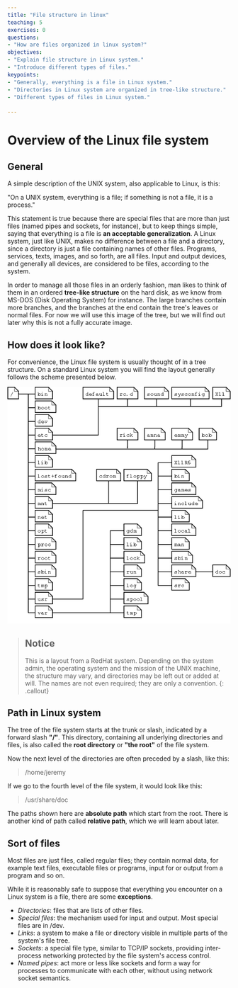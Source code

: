 ```yaml
---
title: "File structure in linux"
teaching: 5
exercises: 0
questions:
- "How are files organized in linux system?"
objectives:
- "Explain file structure in Linux system."
- "Introduce different types of files."
keypoints:
- "Generally, everything is a file in Linux system."
- "Directories in Linux system are organized in tree-like structure."
- "Different types of files in Linux system."

---
```


# Overview of the Linux file system

## General

A simple description of the UNIX system, also applicable to Linux, is this:

"On a UNIX system, everything is a file; if something is not a file, it is a process."

This statement is true because there are special files that are more than just files
(named pipes and sockets, for instance), but to keep things simple, saying that
everything is a file is **an acceptable generalization**. A Linux system, just like UNIX,
makes no difference between a file and a directory, since a directory is just a file
containing names of other files. Programs, services, texts, images, and so forth, are all
files. Input and output devices, and generally all devices, are considered to be files,
according to the system.

In order to manage all those files in an orderly fashion, man likes to think of them in
an ordered **tree-like structure** on the hard disk, as we know from MS-DOS (Disk
Operating System) for instance. The large branches contain more branches, and the
branches at the end contain the tree's leaves or normal files. For now we will use this
image of the tree, but we will find out later why this is not a fully accurate image.



## How does it look like?

For convenience, the Linux file system is usually thought of in a tree structure.
On a standard Linux system you will find the layout generally follows the scheme
presented below.


![The file system](../fig/Linux-FileSystem-layout.png)


> ## Notice
> This is a layout from a RedHat system.
>Depending on the system admin, the operating system and the mission of the UNIX machine, the structure may vary,
>and directories may be left out or added at will. The names are not even required;
>they are only a convention.
{: .callout}

## Path in Linux system

The tree of the file system starts at the trunk or slash, indicated by a forward slash **"/"**.
This directory, containing all underlying directories and files, is also called the **root directory** or **"the root"** of the file system.

Now the next level of the directories are often preceded by a slash, like this:

> /home/jeremy

If we go to the fourth level of the file system, it would look like this:

> /usr/share/doc

The paths shown here are **absolute path** which start from the root. There is another
kind of path called **relative path**, which we will learn about later.

## Sort of files
Most files are just files, called regular files; they contain normal data, for example
text files, executable files or programs, input for or output from a program and so on.

While it is reasonably safe to suppose that everything you encounter on a Linux system is
a file, there are some **exceptions**.

* *Directories*: files that are lists of other files.
* *Special files*: the mechanism used for input and output. Most special files are in /dev.
* *Links*: a system to make a file or directory visible in multiple parts of the system's file tree.
* *Sockets*: a special file type, similar to TCP/IP sockets, providing inter-process networking protected by the file system's access control.
* *Named pipes*: act more or less like sockets and form a way for processes to communicate with each other, without using network socket semantics.
